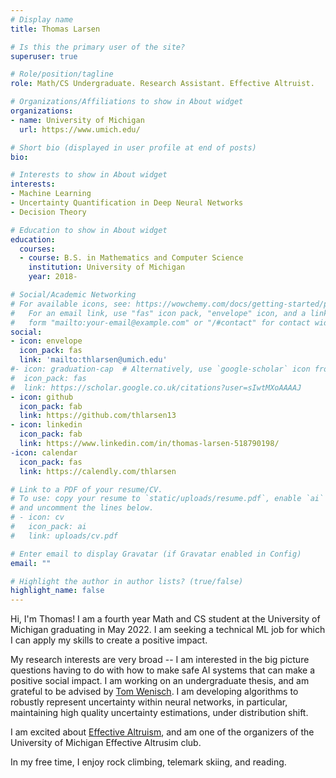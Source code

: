 ```yaml
---
# Display name
title: Thomas Larsen 

# Is this the primary user of the site?
superuser: true

# Role/position/tagline
role: Math/CS Undergraduate. Research Assistant. Effective Altruist. 

# Organizations/Affiliations to show in About widget
organizations:
- name: University of Michigan
  url: https://www.umich.edu/

# Short bio (displayed in user profile at end of posts)
bio: 

# Interests to show in About widget
interests:
- Machine Learning
- Uncertainty Quantification in Deep Neural Networks 
- Decision Theory 

# Education to show in About widget
education:
  courses:
  - course: B.S. in Mathematics and Computer Science
    institution: University of Michigan
    year: 2018-

# Social/Academic Networking
# For available icons, see: https://wowchemy.com/docs/getting-started/page-builder/#icons
#   For an email link, use "fas" icon pack, "envelope" icon, and a link in the
#   form "mailto:your-email@example.com" or "/#contact" for contact widget.
social:
- icon: envelope
  icon_pack: fas
  link: 'mailto:thlarsen@umich.edu'
#- icon: graduation-cap  # Alternatively, use `google-scholar` icon from `ai` icon pack
#  icon_pack: fas
#  link: https://scholar.google.co.uk/citations?user=sIwtMXoAAAAJ
- icon: github
  icon_pack: fab
  link: https://github.com/thlarsen13
- icon: linkedin
  icon_pack: fab
  link: https://www.linkedin.com/in/thomas-larsen-518790198/
-icon: calendar 
  icon_pack: fas 
  link: https://calendly.com/thlarsen

# Link to a PDF of your resume/CV.
# To use: copy your resume to `static/uploads/resume.pdf`, enable `ai` icons in `params.toml`, 
# and uncomment the lines below.
# - icon: cv
#   icon_pack: ai
#   link: uploads/cv.pdf

# Enter email to display Gravatar (if Gravatar enabled in Config)
email: ""

# Highlight the author in author lists? (true/false)
highlight_name: false
--- 
```


Hi, I'm Thomas! I am a fourth year Math and CS student at the University of Michigan graduating in May 2022. I am seeking a technical ML job for which I can apply my skills to create a positive impact.   

My research interests are very broad -- I am interested in the big picture questions having to do with how to make safe AI systems that can make a positive social impact. I am working on an undergraduate thesis, and am grateful to be advised by [Tom Wenisch](https://web.eecs.umich.edu/~twenisch/). I am developing algorithms to robustly represent uncertainty within neural networks, in particular, maintaining high quality uncertainty estimations, under distribution shift. 

I am excited about [Effective Altruism](https://www.effectivealtruism.org/), and am one of the organizers of the University of Michigan Effective Altrusim club. 

In my free time, I enjoy rock climbing, telemark skiing, and reading. 

